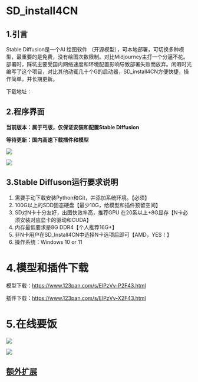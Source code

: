 # SD_install4CN
## 1.引言
Stable Diffusion是一个AI 绘图软件 （开源模型），可本地部署，可切换多种模型，最重要的是免费，没有绘图次数限制。对比Midjourney主打一个分逼不花。
部署时，踩坑主要受国内网络速度和环境配置影响导致部署失败而放弃。闲暇时光编写了这个项目，对比其他动辄几十个G的启动器，SD_install4CN方便快捷，操作简单，并长期更新。

下载地址：

## 2.程序界面
**当前版本：属于丐版，仅保证安装和配置Stable Diffusion**

**等待更新：国内高速下载插件和模型**

![](https://raw.githubusercontent.com/81NewArk/SD_install4CN/main/images/SD_install4CN_1.jpg)


![](https://raw.githubusercontent.com/81NewArk/SD_install4CN/main/images/SD_install4CN_2.png)

## 3.Stable Diffuson运行要求说明
1. 需要手动下载安装Python和Git，并添加系统环境。【必须】
2. 100G以上的SDD固态硬盘【最少10G，给模型和插件预留空间】
3. SD对N卡十分友好，出图快效率高，推荐GPU 在20系以上+8G显存【N卡必须安装对应显卡的驱动和CUDA】
4. 内存最低要求是8G DDR4【个人推荐16G+】
5. 非N卡用户在SD_Install4CN中选择N卡选项后即可【AMD，YES！】
6. 操作系统：Windows 10 or 11

# 4.模型和插件下载

模型下载：https://www.123pan.com/s/ElPzVv-P2F43.html

插件下载：https://www.123pan.com/s/ElPzVv-X2F43.html

# 5.在线要饭

![](https://raw.githubusercontent.com/81NewArk/SD_install4CN/main/images/WeChat.png)

![](https://raw.githubusercontent.com/81NewArk/SD_install4CN/main/images/ZFB.png)

## [额外扩展](https://github.com/81NewArk/SD_install4CN/blob/main/environment.md "额外扩展")
